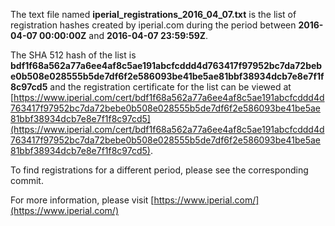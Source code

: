The text file named **iperial_registrations_2016_04_07.txt** is the list of registration hashes created by iperial.com during the period between **2016-04-07 00:00:00Z** and **2016-04-07 23:59:59Z**.

The SHA 512 hash of the list is **bdf1f68a562a77a6ee4af8c5ae191abcfcddd4d763417f97952bc7da72bebe0b508e028555b5de7df6f2e586093be41be5ae81bbf38934dcb7e8e7f1f8c97cd5** and the registration certificate for the list can be viewed at [https://www.iperial.com/cert/bdf1f68a562a77a6ee4af8c5ae191abcfcddd4d763417f97952bc7da72bebe0b508e028555b5de7df6f2e586093be41be5ae81bbf38934dcb7e8e7f1f8c97cd5](https://www.iperial.com/cert/bdf1f68a562a77a6ee4af8c5ae191abcfcddd4d763417f97952bc7da72bebe0b508e028555b5de7df6f2e586093be41be5ae81bbf38934dcb7e8e7f1f8c97cd5).

To find registrations for a different period, please see the corresponding commit.

For more information, please visit [https://www.iperial.com/](https://www.iperial.com/)
